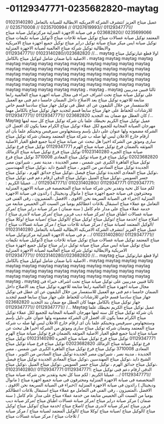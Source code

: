 # -01129347771-0235682820-maytag
  عميل ميتاج العزيز /تتشرف الشركة الامريكيه الايطالية للصيانة بالتعامل 01023140280 //01129347771 //01207619993 // 0235700994 // 0235710008 // 0235699066 //023682820 م فى صيانة الاجهزة المنزلية  مركزتوكيل صيانة ميتاج المعتمد توكيل صيانة غسالات ميتاج توكيل صيانة ثلاجات ميتاج 3توكيل صيانة تكيفات ميتاج توكيل صيانة ايس ميكر ميتاج صياتة توكيل دراير ميتاج توكيل جميع اجهزة ميتاج الامريكية والايطالية توكيل شركة ميتاج العالمية لصيانة الاجهزة المنزلية 023682820//01023140280 //01129347771 //… maytag اولا قطع غيارتوكيل ميتاج الاصلية ثانيا ضمان شامل لتوكيل ميتاج بالكامل ،  maytag maytag maytag maytag maytag maytag maytag maytag maytag maytag maytag maytag maytag maytag maytag maytag maytag maytag maytag maytag maytag maytag maytag maytag maytag maytag maytag maytag maytag maytag maytag maytag maytag maytag maytag maytag maytag maytag maytag maytag maytag maytag maytag maytag maytag maytag maytag maytag maytag maytag maytag maytag maytag maytag ، maytag ، maytag ثالثا فنيين مدربيين على توكيل صيانة ميتاج تحت اشراف خبراء فى مجال صيانة اجهزة ميتاج العالمية رابعا متابعة للاجهزه توكيل ميتاج بعد الاصلاح داخل الضمان خامسا دعم فنى مع العميل للاستفسار من خلال التليفون عن اى عطل فى توكيل جهاز ميتاج سادسا قسم خاص للارشادات للحفاظ على جهاز ميتاج سابعا قسم لتجديد جهاز توكيل ميتاج بالكامل مهما كان العطل مع ضمان بند التجديد 023682820 //01129347771 //01129347771 /… Maytag عميل توكيل ميتاج الكريم نحيطك علما بان شركة توكيل ميتاج كل سنه لمها مهرجان الصيانة المجانية للجميع لكل عملاء توكيل ميتاج الكرام معنا يكون لك افضل لان الشركة مضمونه ولها عنوان على دليل بإسم وستنجهاوس سيرفيس ونحيتكم علما بأن اى ارقام خارج الاعلان ليس لها صله ب شركة ميتاج المعتمد وضمان شركة توكيل ميتاج سارى وموثق من الشركة اخيرا هل تبحث عن صيانة ميتاج لدينا جميع قطع الغيار الاصلية الموثقه بالضمان فرع توكيل صيانة ميتاج الهرم 01129347771 توكيل ميتاج فرع توكيل صيانة ميتاج الجيره 01023140280 توكيل ميتاج فرع توكيل صيانة ميتاج الزمالك 02023682820 توكيل ميتاج فرع صياة توكيل ميتاج المعادى 3710008 توكيل ميتاج فرع توكيل ميتاج القاهرة الكبرى عين شمس ، مصر الجديدة ، مدينة نصر ، شيراتون مصر الجديدة توكيل ميتاج السادس من اكتوبر ، ميتاج الشيخ ذايد ،توكيل ميتاج المهندسين ،توكيل ميتاج المعادى الجديدة توكيل ميتاج فيصل ،توكيل ميتاج حدائق الهرم ، توكيل ميتاج جسر السويس ،توكيل ميتاج المنيل ،توكيل ميتاج الدقى ارقام دعم فنى توكيل ميتاج :01129347771  01129347771 //01023140280 //01129347771 /… عميلنا الكريم : لكم مننا كل تحية وتقدير نحن شركة صيانة ميتاج المتخصصة فى صيانة الاجهزة المنزلية ومحترفون فى صيانة جميع اجهزة ميتاج ( مانوال وديجيتال ) رائدون فى صيانة الاجهزة المنزلية //خبراء فى الصيانة السريعة نحن الاقوى ، الافضل ،المتميزون ، رقى الفنى فى التعامل مع عملاء ميتاج استبقال بلاغات اعطالكم يوميا من السبت الى الخميس متابعة من خدمة عملاء ميتاج على مدار عام كامل ( سنة ضمان ) مركز صيانة دراير ميتاج /مركز صيانة غسالات اطباق ميتاج /مركز صيانة ديب فريزر ميتاج /مركز صيانة لاندرى ميتاج /اصلاح ميتاج /خدمة ميتاج /توكيل ميتاج /وكيل ميتاج /الوكيل ميتاج /صيانة ميتاج /وكلا ميتاج /الوكيل المعتمد لصيانة ميتاج / مركز صيانة ثلاجات ميتاج / مركز صيانة غسالات ميتاج /    عميل ميتاج العزيز /تتشرف الشركة الامريكيه الايطالية للصيانة بالتعامل 01023140280 //01129347771 //01023140280 /… م فى صيانة الاجهزة المنزلية  مركزتوكيل صيانة ميتاج المعتمد توكيل صيانة غسالات ميتاج توكيل صيانة ثلاجات ميتاج 3توكيل صيانة تكيفات ميتاج توكيل صيانة ايس ميكر ميتاج صياتة توكيل دراير ميتاج توكيل جميع اجهزة ميتاج الامريكية والايطالية توكيل شركة ميتاج العالمية لصيانة الاجهزة المنزلية 023682820//01023140280 //01129347771 //… maytag اولا قطع غيارتوكيل ميتاج الاصلية ثانيا ضمان شامل لتوكيل ميتاج بالكامل ،  maytag maytag maytag maytag maytag maytag maytag maytag maytag maytag maytag maytag maytag maytag maytag maytag maytag maytag maytag maytag maytag maytag maytag maytag maytag maytag maytag maytag maytag maytag maytag maytag ، maytag  ثالثا فنيين مدربيين على توكيل صيانة ميتاج تحت اشراف خبراء فى مجال صيانة اجهزة ميتاج العالمية رابعا متابعة للاجهزه توكيل ميتاج بعد الاصلاح داخل الضمان خامسا دعم فنى مع العميل للاستفسار من خلال التليفون عن اى عطل فى توكيل جهاز ميتاج سادسا قسم خاص للارشادات للحفاظ على جهاز ميتاج سابعا قسم لتجديد جهاز توكيل ميتاج بالكامل مهما كان العطل مع ضمان بند التجديد 023682820 //01129347771 //01129347771 /… Maytag عميل توكيل ميتاج الكريم نحيطك علما بان شركة توكيل ميتاج كل سنه لمها مهرجان الصيانة المجانية للجميع لكل عملاء توكيل ميتاج الكرام معنا يكون لك افضل لان الشركة مضمونه ولها عنوان على دليل بإسم وستنجهاوس سيرفيس ونحيتكم علما بأن اى ارقام خارج الاعلان ليس لها صله ب شركة ميتاج المعتمد وضمان شركة توكيل ميتاج سارى وموثق من الشركة اخيرا هل تبحث عن صيانة ميتاج لدينا جميع قطع الغيار الاصلية الموثقه بالضمان فرع توكيل صيانة ميتاج الهرم 01129347771 توكيل ميتاج فرع توكيل صيانة ميتاج الجيره 01023140280 توكيل ميتاج فرع توكيل صيانة ميتاج الزمالك 02023682820 توكيل ميتاج فرع صياة توكيل ميتاج المعادى 3710008 توكيل ميتاج فرع توكيل ميتاج القاهرة الكبرى عين شمس ، مصر الجديدة ، مدينة نصر ، شيراتون مصر الجديدة توكيل ميتاج السادس من اكتوبر ، ميتاج الشيخ ذايد ،توكيل ميتاج المهندسين ،توكيل ميتاج المعادى الجديدة توكيل ميتاج فيصل ،توكيل ميتاج حدائق الهرم ، توكيل ميتاج جسر السويس ،توكيل ميتاج المنيل ،توكيل ميتاج الدقى ارقام دعم فنى توكيل ميتاج :01129347771  01129347771 //01023140280 //01129347771 /… عميلنا الكريم : لكم مننا كل تحية وتقدير نحن شركة صيانة ميتاج المتخصصة فى صيانة الاجهزة المنزلية ومحترفون فى صيانة جميع اجهزة ميتاج ( مانوال وديجيتال ) رائدون فى صيانة الاجهزة المنزلية //خبراء فى الصيانة السريعة نحن الاقوى ، الافضل ،المتميزون ، رقى الفنى فى التعامل مع عملاء ميتاج استبقال بلاغات اعطالكم يوميا من السبت الى الخميس متابعة من خدمة عملاء ميتاج على مدار عام كامل ( سنة ضمان ) مركز صيانة دراير ميتاج /مركز صيانة غسالات اطباق ميتاج /مركز صيانة ديب فريزر ميتاج /مركز صيانة لاندرى ميتاج /اصلاح ميتاج /خدمة ميتاج /توكيل ميتاج /وكيل ميتاج /الوكيل ميتاج /صيانة ميتاج /وكلا ميتاج /الوكيل المعتمد لصيانة ميتاج / مركز صيانة ثلاجات ميتاج / مركز صيانة غسالات ميتاج /
